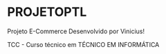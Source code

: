 # PROJETOPTL
Projeto E-Commerce Desenvolvido por Vinicius!

TCC - Curso técnico em TÉCNICO EM INFORMÁTICA

